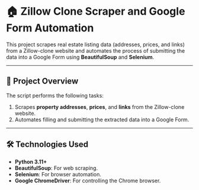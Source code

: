 # 🏠 Zillow Clone Scraper and Google Form Automation

This project scrapes real estate listing data (addresses, prices, and links) from a Zillow-clone website and automates the process of submitting the data into a Google Form using **BeautifulSoup** and **Selenium**.

---

## 🚀 **Project Overview**

The script performs the following tasks:

1. Scrapes **property addresses**, **prices**, and **links** from the Zillow-clone website.
2. Automates filling and submitting the extracted data into a Google Form.

---

## 🛠️ **Technologies Used**

- **Python 3.11+**
- **BeautifulSoup**: For web scraping.
- **Selenium**: For browser automation.
- **Google ChromeDriver**: For controlling the Chrome browser.
